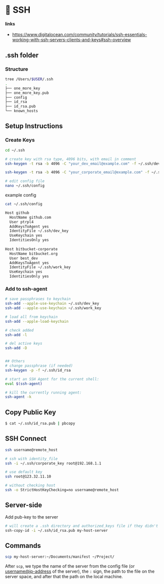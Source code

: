 # 🛶 SSH

#### links

- https://www.digitalocean.com/community/tutorials/ssh-essentials-working-with-ssh-servers-clients-and-keys#ssh-overview

## .ssh folder

### Structure

```bash
tree /Users/$USER/.ssh
.
├── one_more_key
├── one_more_key.pub
├── config
├── id_rsa
├── id_rsa.pub
└── known_hosts
```

## Setup Instructions

### Create Keys

```bash
cd ~/.ssh

# create key with rsa type, 4096 bits, with email in comment
ssh-keygen -t rsa -b 4096 -C "your_dev_email@example.com" -f ~/.ssh/dev_key

ssh-keygen -t rsa -b 4096 -C "your_corporate_email@example.com" -f ~/.ssh/work_key

# edit config file
nano ~/.ssh/config
```

example config

```bash
cat ~/.ssh/config

Host github
  HostName github.com
  User ptrpl4
  AddKeysToAgent yes
  IdentityFile ~/.ssh/dev_key
  UseKeychain yes
  IdentitiesOnly yes
  
Host bitbucket-corporate
  HostName bitbucket.org
  User best_dev
  AddKeysToAgent yes
  IdentityFile ~/.ssh/work_key
  UseKeychain yes
  IdentitiesOnly yes
```

### Add to ssh-agent

```bash
# save passphrases to keychain
ssh-add --apple-use-keychain ~/.ssh/dev_key
ssh-add --apple-use-keychain ~/.ssh/work_key

# load all from keychain
ssh-add --apple-load-keychain

# check added
ssh-add -l

# del active keys
ssh-add -D


## Others
# change passphrase (if needed)
ssh-keygen -p -f ~/.ssh/id_rsa

# start an SSH Agent for the current shell:
eval $(ssh-agent)

# kill the currently running agent:
ssh-agent -k
```

## Copy Public Key

```bash
$ cat ~/.ssh/id_rsa.pub | pbcopy
```

## SSH Connect

```bash
ssh username@remote_host

# ssh with identity_file
ssh -i ~/.ssh/corporate_key root@192.168.1.1

# use default key
ssh root@123.32.11.10

# without checking host
ssh -o StrictHostKeyChecking=no username@remote_host 
```

## Server-side

Add pub-key to the server

```bash
# will create a .ssh directory and authorized_keys file if they didn't exist
ssh-copy-id -i ~/.ssh/id_rsa.pub my-host-server
```

## Commands

```bash
scp my-host-server:~/Documents/manifest ~/Project/
```

After `scp`, we type the name of the server from the config file (or [username@ip-address](mailto:username@ip-address) of the server), the `:` sign, the path to the file on the server space, and after that the path on the local machine.
